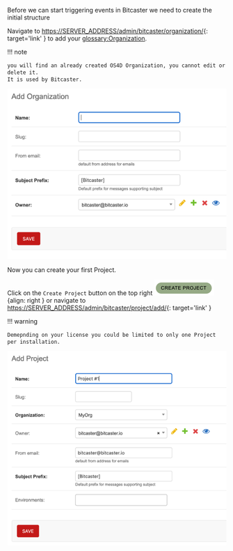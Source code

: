 
Before we can start triggering events in Bitcaster we need to create the initial structure



Navigate to <https://SERVER_ADDRESS/admin/bitcaster/organization/>{: target='link' } to add your <glossary:Organization>.

!!! note

    you will find an already created OS4D Organization, you cannot edit or delete it. 
    It is used by Bitcaster.

![Image](_screenshots/add_org.png)

Now you can create your first Project.  

Click on the `Create Project` button on the top right 
![Image](_screenshots/btn_create_project.png){align: right } 
or navigate to <https://SERVER_ADDRESS/admin/bitcaster/project/add/>{: target='link' }

!!! warning

    Demepnding on your license you could be limited to only one Project per installation. 


![Image](_screenshots/add_prj.png)
